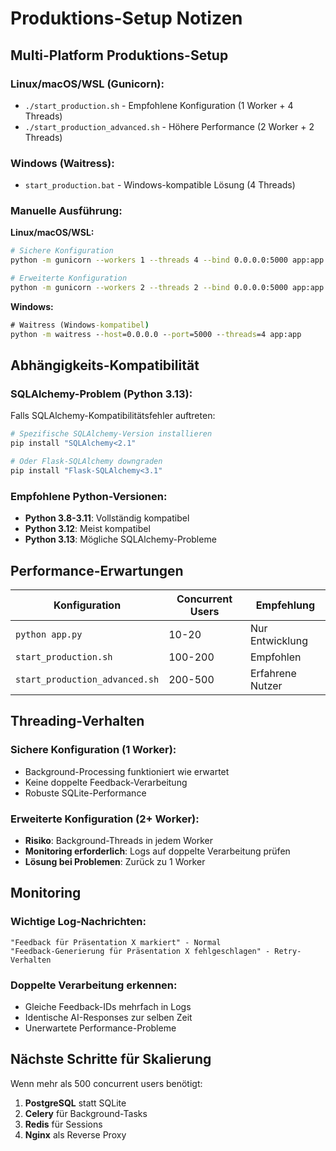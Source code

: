 # Produktions-Setup Notizen

## Multi-Platform Produktions-Setup

### Linux/macOS/WSL (Gunicorn):
- `./start_production.sh` - Empfohlene Konfiguration (1 Worker + 4 Threads)
- `./start_production_advanced.sh` - Höhere Performance (2 Worker + 2 Threads)

### Windows (Waitress):
- `start_production.bat` - Windows-kompatible Lösung (4 Threads)

### Manuelle Ausführung:

**Linux/macOS/WSL:**
```bash
# Sichere Konfiguration
python -m gunicorn --workers 1 --threads 4 --bind 0.0.0.0:5000 app:app

# Erweiterte Konfiguration  
python -m gunicorn --workers 2 --threads 2 --bind 0.0.0.0:5000 app:app
```

**Windows:**
```cmd
# Waitress (Windows-kompatibel)
python -m waitress --host=0.0.0.0 --port=5000 --threads=4 app:app
```

## Abhängigkeits-Kompatibilität

### SQLAlchemy-Problem (Python 3.13):
Falls SQLAlchemy-Kompatibilitätsfehler auftreten:

```bash
# Spezifische SQLAlchemy-Version installieren
pip install "SQLAlchemy<2.1" 

# Oder Flask-SQLAlchemy downgraden
pip install "Flask-SQLAlchemy<3.1"
```

### Empfohlene Python-Versionen:
- **Python 3.8-3.11**: Vollständig kompatibel
- **Python 3.12**: Meist kompatibel
- **Python 3.13**: Mögliche SQLAlchemy-Probleme

## Performance-Erwartungen

| Konfiguration | Concurrent Users | Empfehlung |
|---------------|------------------|------------|
| `python app.py` | 10-20 | Nur Entwicklung |
| `start_production.sh` | 100-200 | Empfohlen |
| `start_production_advanced.sh` | 200-500 | Erfahrene Nutzer |

## Threading-Verhalten

### Sichere Konfiguration (1 Worker):
- Background-Processing funktioniert wie erwartet
- Keine doppelte Feedback-Verarbeitung
- Robuste SQLite-Performance

### Erweiterte Konfiguration (2+ Worker):
- **Risiko**: Background-Threads in jedem Worker
- **Monitoring erforderlich**: Logs auf doppelte Verarbeitung prüfen
- **Lösung bei Problemen**: Zurück zu 1 Worker

## Monitoring

### Wichtige Log-Nachrichten:
```
"Feedback für Präsentation X markiert" - Normal
"Feedback-Generierung für Präsentation X fehlgeschlagen" - Retry-Verhalten
```

### Doppelte Verarbeitung erkennen:
- Gleiche Feedback-IDs mehrfach in Logs
- Identische AI-Responses zur selben Zeit
- Unerwartete Performance-Probleme

## Nächste Schritte für Skalierung

Wenn mehr als 500 concurrent users benötigt:
1. **PostgreSQL** statt SQLite
2. **Celery** für Background-Tasks
3. **Redis** für Sessions
4. **Nginx** als Reverse Proxy